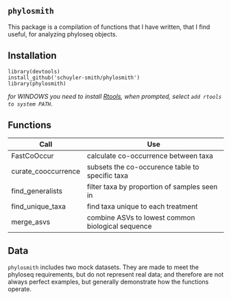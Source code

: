 
## `phylosmith`

This package is a compilation of functions that I have written, that I find useful, for analyzing phyloseq objects.

## Installation

```
library(devtools)
install_github('schuyler-smith/phylosmith')
library(phylosmith)
```

*for WINDOWS you need to install <a href="https://cran.r-project.org/bin/windows/Rtools/" target="_blank" >Rtools</a>, when prompted, select `add rtools to system PATH`.*

## Functions

Call			 | Use
---------------- | ------------------------------------------------
FastCoOccur      | calculate co-occurrence between taxa
curate_cooccurrence | subsets the co-occurence table to specific taxa
find_generalists | filter taxa by proportion of samples seen in
find_unique_taxa | find taxa unique to each treatment
merge_asvs       | combine ASVs to lowest common biological sequence

## Data

`phylosmith` includes two mock datasets. They are made to meet the phyloseq requirements, but do not represent real data; and therefore are not always perfect examples, but generally demonstrate how the functions operate.
